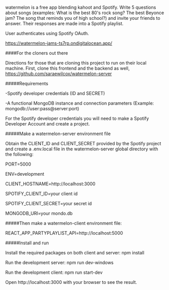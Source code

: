 watermelon is a free app blending kahoot and Spotify. Write 5 questions about songs (examples: What is the best 80's rock song? The best Beyonce jam? The song that reminds you of high school?) and invite your friends to answer. Their responses are made into a Spotify playlist.

User authenticates using Spotify OAuth.

https://watermelon-jams-ts7rp.ondigitalocean.app/

####For the cloners out there

Directions for those that are cloning this project to run on their local machine. First, clone this frontend and the backend as well, https://github.com/saraewilcox/watermelon-server

#####Requirements

-Spotify developer credentials (ID and SECRET)

-A functional MongoDB instance and connection parameters (Example: mongodb://user:pass@server:port)


For the Spotify developer credentials you will need to make a Spotify Developer Account and create a project.

#####Make a watermelon-server environment file

Obtain the CLIENT_ID and CLIENT_SECRET provided by the Spotify project and create a .env.local file in the watermelon-server global directory with the following:

PORT=5000

ENV=development

CLIENT_HOSTNAME=http://localhost:3000

SPOTIFY_CLIENT_ID=your client id

SPOTIFY_CLIENT_SECRET=your secret id

MONGODB_URI=your mondo.db


#####Then make a watermelon-client environment file:

REACT_APP_PARTYPLAYLIST_API=http://localhost:5000

#####Install and run

Install the required packages on both client and server:
npm install

Run the development server:
npm run dev-windows

Run the development client:
npm run start-dev

Open http://localhost:3000 with your browser to see the result.
